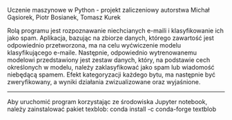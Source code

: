 Uczenie maszynowe w Python - projekt zaliczeniowy autorstwa Michał Gąsiorek, Piotr Bosianek, Tomasz Kurek

Rolą programu jest rozpoznawanie niechcianych e-maili i klasyfikowanie ich jako spam.
Aplikacja, bazując na zbiorze danych, którego zawartość jest odpowiednio przetworzona, ma na celu wyćwiczenie modelu klasyfikującego e-maile.
Następnie, odpowiednio wytrenowanemu modelowi przedstawiony jest zestaw danych, który, na podstawie cech określonych w modelu, należy zaklasyfikować jako spam lub wiadomość niebędącą spamem.
Efekt kategoryzacji każdego bytu, ma następnie być zweryfikowany, a wyniki działania zwizualizowane oraz wyjaśnione.
_______________________

Aby uruchomić program korzystając ze środowiska Jupyter notebook, należy zainstalować pakiet texblob:
conda install -c conda-forge textblob
